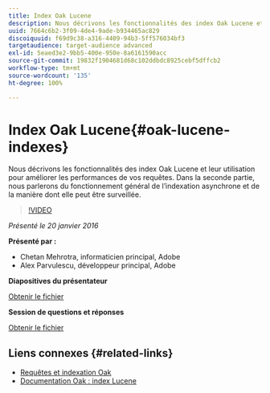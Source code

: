 ```yaml
---
title: Index Oak Lucene
description: Nous décrivons les fonctionnalités des index Oak Lucene et leur utilisation pour améliorer les performances de vos requêtes. Dans la seconde partie, nous parlerons du fonctionnement général de l’indexation asynchrone et de la manière dont elle peut être surveillée.
uuid: 7664c6b2-3f09-4de4-9ade-b934465ac829
discoiquuid: f69d9c38-a316-4409-94b3-5ff576034bf3
targetaudience: target-audience advanced
exl-id: 5eaed3e2-9bb5-400e-950e-8a6161590acc
source-git-commit: 19832f1904681d68c102ddbdc8925cebf5dffcb2
workflow-type: tm+mt
source-wordcount: '135'
ht-degree: 100%

---
```


# Index Oak Lucene{#oak-lucene-indexes}

Nous décrivons les fonctionnalités des index Oak Lucene et leur utilisation pour améliorer les performances de vos requêtes. Dans la seconde partie, nous parlerons du fonctionnement général de l’indexation asynchrone et de la manière dont elle peut être surveillée.

>[!VIDEO](https://video.tv.adobe.com/v/19303/?quality=9)

*Présenté le 20 janvier 2016*

**Présenté par :**

* Chetan Mehrotra, informaticien principal, Adobe
* Alex Parvulescu, développeur principal, Adobe

**Diapositives du présentateur**

[Obtenir le fichier](assets/aem-gems-012016-oak-lucene-indexes-async-local.pdf)

**Session de questions et réponses**

[Obtenir le fichier](assets/q-a-1-20-16-gem-session-oak-lucene-indexes.pdf)

## Liens connexes {#related-links}

* [Requêtes et indexation Oak](https://docs.adobe.com/docs/en/aem/6-1/deploy/platform/queries-and-indexing.html)
* [Documentation Oak : index Lucene](https://jackrabbit.apache.org/oak/docs/query/lucene.html)